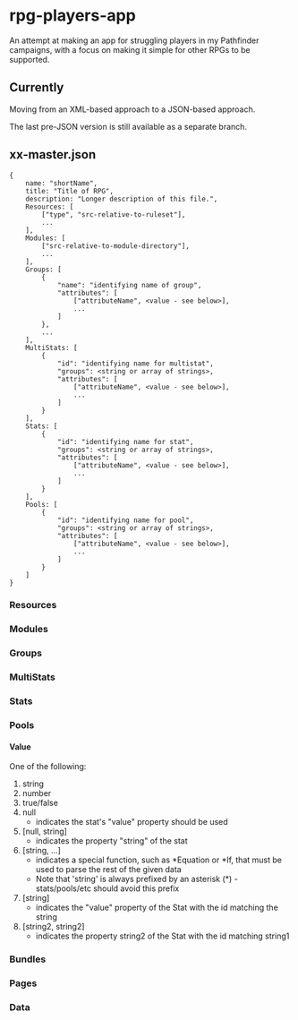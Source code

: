 # rpg-players-app

An attempt at making an app for struggling players in my Pathfinder campaigns, with a focus on making it simple for other RPGs to be supported.

## Currently

Moving from an XML-based approach to a JSON-based approach.

The last pre-JSON version is still available as a separate branch.

## xx-master.json

    {
		name: "shortName",
		title: "Title of RPG",
		description: "Longer description of this file.",
		Resources: [
			["type", "src-relative-to-ruleset"],
			...
		],
		Modules: [
			["src-relative-to-module-directory"],
			...
		],
		Groups: [
			{
				"name": "identifying name of group",
				"attributes": [
					["attributeName", <value - see below>],
					...
				]
			},
			...
		],
		MultiStats: [
			{
				"id": "identifying name for multistat",
				"groups": <string or array of strings>,
				"attributes": [
					["attributeName", <value - see below>],
					...
				]
			}
		],
		Stats: [
			{
				"id": "identifying name for stat",
				"groups": <string or array of strings>,
				"attributes": [
					["attributeName", <value - see below>],
					...
				]
			}
		],
		Pools: [
			{
				"id": "identifying name for pool",
				"groups": <string or array of strings>,
				"attributes": [
					["attributeName", <value - see below>],
					...
				]
			}
		]
	}

### Resources

### Modules

### Groups

### MultiStats

### Stats

### Pools

#### Value

One of the following:

1. string
2. number
3. true/false
4. null
    * indicates the stat's "value" property should be used
5. [null, string]
    * indicates the property "string" of the stat
6. [string, ...]
    * indicates a special function, such as \*Equation or \*If, that must be used to parse the rest of the given data
    * Note that 'string' is always prefixed by an asterisk (\*) - stats/pools/etc should avoid this prefix
7. [string]
    * indicates the "value" property of the Stat with the id matching the string
8. [string2, string2]
    * indicates the property string2 of the Stat with the id matching string1

### Bundles

### Pages

### Data
